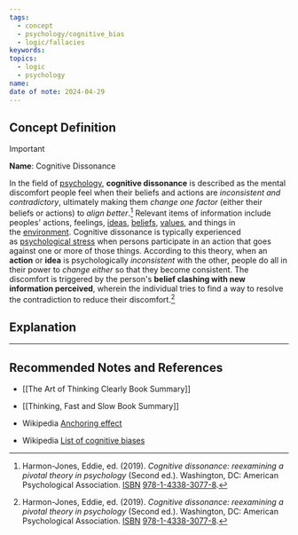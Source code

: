 ```yaml
---
tags:
  - concept
  - psychology/cognitive_bias
  - logic/fallacies
keywords: 
topics:
  - logic
  - psychology
name: 
date of note: 2024-04-29
---
```


## Concept Definition

>[!important]
>**Name**:  Cognitive Dissonance
>
>In the field of [psychology](https://en.wikipedia.org/wiki/Psychology "Psychology"), **cognitive dissonance** is described as the mental discomfort people feel when their beliefs and actions are *inconsistent and contradictory*, ultimately making them *change one factor* (either their beliefs or actions) to *align better*.[^1] Relevant items of information include peoples' actions, feelings, [ideas](https://en.wikipedia.org/wiki/Ideas "Ideas"), [beliefs](https://en.wikipedia.org/wiki/Beliefs "Beliefs"), [values](https://en.wikipedia.org/wiki/Value_(ethics) "Value (ethics)"), and things in the [environment](https://en.wikipedia.org/wiki/Natural_environment "Natural environment"). Cognitive dissonance is typically experienced as [psychological stress](https://en.wikipedia.org/wiki/Psychological_stress "Psychological stress") when persons participate in an action that goes against one or more of those things. According to this theory, when an **action** or **idea** is psychologically *inconsistent* with the other, people do all in their power to *change either* so that they become consistent. The discomfort is triggered by the person's **belief clashing with new information perceived**, wherein the individual tries to find a way to resolve the contradiction to reduce their discomfort.[^1]


## Explanation





-----------
##  Recommended Notes and References

- [[The Art of Thinking Clearly Book Summary]]
- [[Thinking, Fast and Slow Book Summary]]

- Wikipedia [Anchoring effect](https://en.wikipedia.org/wiki/Anchoring_effect)
- Wikipedia [List of cognitive biases](https://en.wikipedia.org/wiki/List_of_cognitive_biases)

[^1]: Harmon-Jones, Eddie, ed. (2019). _Cognitive dissonance: reexamining a pivotal theory in psychology_ (Second ed.). Washington, DC: American Psychological Association. [ISBN](https://en.wikipedia.org/wiki/ISBN_(identifier) "ISBN (identifier)") [978-1-4338-3077-8](https://en.wikipedia.org/wiki/Special:BookSources/978-1-4338-3077-8 "Special:BookSources/978-1-4338-3077-8").